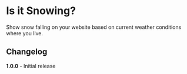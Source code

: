 # Is it Snowing?

Show snow falling on your website based on current weather conditions where you live.


## Changelog

**1.0.0** - Initial release 
